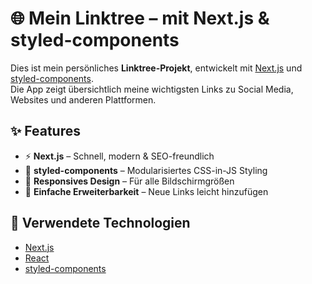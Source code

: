 # 🌐 Mein Linktree – mit Next.js & styled-components

Dies ist mein persönliches **Linktree-Projekt**, entwickelt mit [Next.js](https://nextjs.org/) und [styled-components](https://styled-components.com/).  
Die App zeigt übersichtlich meine wichtigsten Links zu Social Media, Websites und anderen Plattformen.

## ✨ Features

- ⚡️ **Next.js** – Schnell, modern & SEO-freundlich
- 💅 **styled-components** – Modularisiertes CSS-in-JS Styling
- 📱 **Responsives Design** – Für alle Bildschirmgrößen
- 🔗 **Einfache Erweiterbarkeit** – Neue Links leicht hinzufügen

## 🧱 Verwendete Technologien

- [Next.js](https://nextjs.org/)
- [React](https://reactjs.org/)
- [styled-components](https://styled-components.com/)

